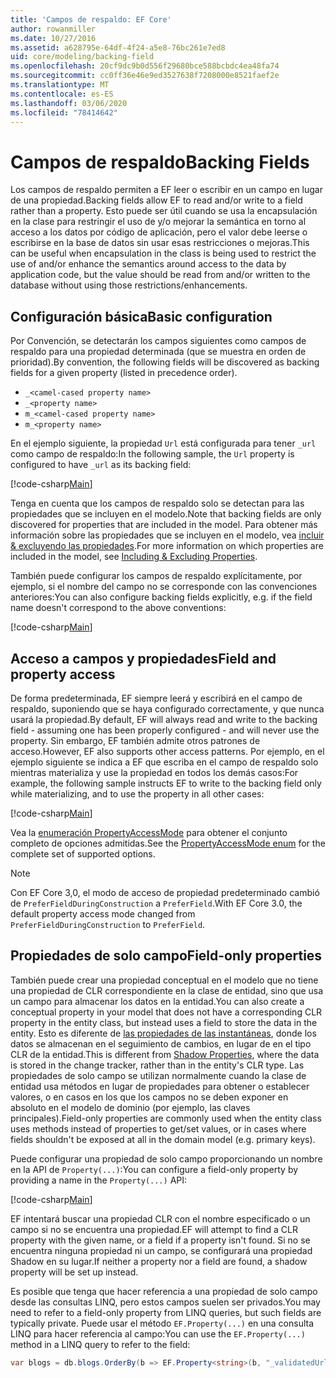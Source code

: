 ```yaml
---
title: 'Campos de respaldo: EF Core'
author: rowanmiller
ms.date: 10/27/2016
ms.assetid: a628795e-64df-4f24-a5e8-76bc261e7ed8
uid: core/modeling/backing-field
ms.openlocfilehash: 20cf9dc9b0d556f29680bce588bcbdc4ea48fa74
ms.sourcegitcommit: cc0ff36e46e9ed3527638f7208000e8521faef2e
ms.translationtype: MT
ms.contentlocale: es-ES
ms.lasthandoff: 03/06/2020
ms.locfileid: "78414642"
---
```

# <a name="backing-fields"></a><span data-ttu-id="766ba-102">Campos de respaldo</span><span class="sxs-lookup"><span data-stu-id="766ba-102">Backing Fields</span></span>

<span data-ttu-id="766ba-103">Los campos de respaldo permiten a EF leer o escribir en un campo en lugar de una propiedad.</span><span class="sxs-lookup"><span data-stu-id="766ba-103">Backing fields allow EF to read and/or write to a field rather than a property.</span></span> <span data-ttu-id="766ba-104">Esto puede ser útil cuando se usa la encapsulación en la clase para restringir el uso de y/o mejorar la semántica en torno al acceso a los datos por código de aplicación, pero el valor debe leerse o escribirse en la base de datos sin usar esas restricciones o mejoras.</span><span class="sxs-lookup"><span data-stu-id="766ba-104">This can be useful when encapsulation in the class is being used to restrict the use of and/or enhance the semantics around access to the data by application code, but the value should be read from and/or written to the database without using those restrictions/enhancements.</span></span>

## <a name="basic-configuration"></a><span data-ttu-id="766ba-105">Configuración básica</span><span class="sxs-lookup"><span data-stu-id="766ba-105">Basic configuration</span></span>

<span data-ttu-id="766ba-106">Por Convención, se detectarán los campos siguientes como campos de respaldo para una propiedad determinada (que se muestra en orden de prioridad).</span><span class="sxs-lookup"><span data-stu-id="766ba-106">By convention, the following fields will be discovered as backing fields for a given property (listed in precedence order).</span></span> 

* `_<camel-cased property name>`
* `_<property name>`
* `m_<camel-cased property name>`
* `m_<property name>`

<span data-ttu-id="766ba-107">En el ejemplo siguiente, la propiedad `Url` está configurada para tener `_url` como campo de respaldo:</span><span class="sxs-lookup"><span data-stu-id="766ba-107">In the following sample, the `Url` property is configured to have `_url` as its backing field:</span></span>

[!code-csharp[Main](../../../samples/core/Modeling/Conventions/BackingField.cs#Sample)]

<span data-ttu-id="766ba-108">Tenga en cuenta que los campos de respaldo solo se detectan para las propiedades que se incluyen en el modelo.</span><span class="sxs-lookup"><span data-stu-id="766ba-108">Note that backing fields are only discovered for properties that are included in the model.</span></span> <span data-ttu-id="766ba-109">Para obtener más información sobre las propiedades que se incluyen en el modelo, vea [incluir & excluyendo las propiedades](included-properties.md).</span><span class="sxs-lookup"><span data-stu-id="766ba-109">For more information on which properties are included in the model, see [Including & Excluding Properties](included-properties.md).</span></span>

<span data-ttu-id="766ba-110">También puede configurar los campos de respaldo explícitamente, por ejemplo, si el nombre del campo no se corresponde con las convenciones anteriores:</span><span class="sxs-lookup"><span data-stu-id="766ba-110">You can also configure backing fields explicitly, e.g. if the field name doesn't correspond to the above conventions:</span></span>

[!code-csharp[Main](../../../samples/core/Modeling/FluentAPI/BackingField.cs?name=BackingField&highlight=5)]

## <a name="field-and-property-access"></a><span data-ttu-id="766ba-111">Acceso a campos y propiedades</span><span class="sxs-lookup"><span data-stu-id="766ba-111">Field and property access</span></span>

<span data-ttu-id="766ba-112">De forma predeterminada, EF siempre leerá y escribirá en el campo de respaldo, suponiendo que se haya configurado correctamente, y que nunca usará la propiedad.</span><span class="sxs-lookup"><span data-stu-id="766ba-112">By default, EF will always read and write to the backing field - assuming one has been properly configured - and will never use the property.</span></span> <span data-ttu-id="766ba-113">Sin embargo, EF también admite otros patrones de acceso.</span><span class="sxs-lookup"><span data-stu-id="766ba-113">However, EF also supports other access patterns.</span></span> <span data-ttu-id="766ba-114">Por ejemplo, en el ejemplo siguiente se indica a EF que escriba en el campo de respaldo solo mientras materializa y use la propiedad en todos los demás casos:</span><span class="sxs-lookup"><span data-stu-id="766ba-114">For example, the following sample instructs EF to write to the backing field only while materializing, and to use the property in all other cases:</span></span>

[!code-csharp[Main](../../../samples/core/Modeling/FluentAPI/BackingFieldAccessMode.cs?name=BackingFieldAccessMode&highlight=6)]

<span data-ttu-id="766ba-115">Vea la [enumeración PropertyAccessMode](https://docs.microsoft.com/dotnet/api/microsoft.entityframeworkcore.propertyaccessmode) para obtener el conjunto completo de opciones admitidas.</span><span class="sxs-lookup"><span data-stu-id="766ba-115">See the [PropertyAccessMode enum](https://docs.microsoft.com/dotnet/api/microsoft.entityframeworkcore.propertyaccessmode) for the complete set of supported options.</span></span>

> [!NOTE]
> <span data-ttu-id="766ba-116">Con EF Core 3,0, el modo de acceso de propiedad predeterminado cambió de `PreferFieldDuringConstruction` a `PreferField`.</span><span class="sxs-lookup"><span data-stu-id="766ba-116">With EF Core 3.0, the default property access mode changed from `PreferFieldDuringConstruction` to `PreferField`.</span></span>

## <a name="field-only-properties"></a><span data-ttu-id="766ba-117">Propiedades de solo campo</span><span class="sxs-lookup"><span data-stu-id="766ba-117">Field-only properties</span></span>

<span data-ttu-id="766ba-118">También puede crear una propiedad conceptual en el modelo que no tiene una propiedad de CLR correspondiente en la clase de entidad, sino que usa un campo para almacenar los datos en la entidad.</span><span class="sxs-lookup"><span data-stu-id="766ba-118">You can also create a conceptual property in your model that does not have a corresponding CLR property in the entity class, but instead uses a field to store the data in the entity.</span></span> <span data-ttu-id="766ba-119">Esto es diferente de [las propiedades de las instantáneas](shadow-properties.md), donde los datos se almacenan en el seguimiento de cambios, en lugar de en el tipo CLR de la entidad.</span><span class="sxs-lookup"><span data-stu-id="766ba-119">This is different from [Shadow Properties](shadow-properties.md), where the data is stored in the change tracker, rather than in the entity's CLR type.</span></span> <span data-ttu-id="766ba-120">Las propiedades de solo campo se utilizan normalmente cuando la clase de entidad usa métodos en lugar de propiedades para obtener o establecer valores, o en casos en los que los campos no se deben exponer en absoluto en el modelo de dominio (por ejemplo, las claves principales).</span><span class="sxs-lookup"><span data-stu-id="766ba-120">Field-only properties are commonly used when the entity class uses methods instead of properties to get/set values, or in cases where fields shouldn't be exposed at all in the domain model (e.g. primary keys).</span></span>

<span data-ttu-id="766ba-121">Puede configurar una propiedad de solo campo proporcionando un nombre en la API de `Property(...)`:</span><span class="sxs-lookup"><span data-stu-id="766ba-121">You can configure a field-only property by providing a name in the `Property(...)` API:</span></span>

[!code-csharp[Main](../../../samples/core/Modeling/FluentAPI/BackingFieldNoProperty.cs#Sample)]

<span data-ttu-id="766ba-122">EF intentará buscar una propiedad CLR con el nombre especificado o un campo si no se encuentra una propiedad.</span><span class="sxs-lookup"><span data-stu-id="766ba-122">EF will attempt to find a CLR property with the given name, or a field if a property isn't found.</span></span> <span data-ttu-id="766ba-123">Si no se encuentra ninguna propiedad ni un campo, se configurará una propiedad Shadow en su lugar.</span><span class="sxs-lookup"><span data-stu-id="766ba-123">If neither a property nor a field are found, a shadow property will be set up instead.</span></span>

<span data-ttu-id="766ba-124">Es posible que tenga que hacer referencia a una propiedad de solo campo desde las consultas LINQ, pero estos campos suelen ser privados.</span><span class="sxs-lookup"><span data-stu-id="766ba-124">You may need to refer to a field-only property from LINQ queries, but such fields are typically private.</span></span> <span data-ttu-id="766ba-125">Puede usar el método `EF.Property(...)` en una consulta LINQ para hacer referencia al campo:</span><span class="sxs-lookup"><span data-stu-id="766ba-125">You can use the `EF.Property(...)` method in a LINQ query to refer to the field:</span></span>

``` csharp
var blogs = db.blogs.OrderBy(b => EF.Property<string>(b, "_validatedUrl"));
```
